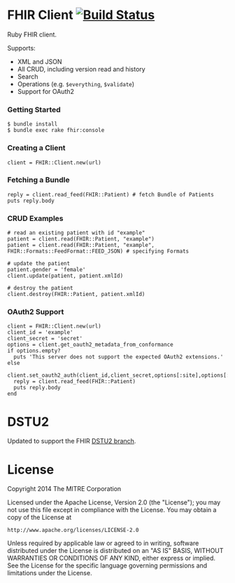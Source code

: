 # FHIR Client [![Build Status](https://travis-ci.org/fhir-crucible/fhir_client.svg?branch=master)](https://travis-ci.org/fhir-crucible/fhir_client)

Ruby FHIR client.

Supports:
* XML and JSON
* All CRUD, including version read and history
* Search
* Operations (e.g. `$everything`, `$validate`)
* Support for OAuth2

### Getting Started

    $ bundle install
    $ bundle exec rake fhir:console

### Creating a Client

    client = FHIR::Client.new(url)

### Fetching a Bundle

    reply = client.read_feed(FHIR::Patient) # fetch Bundle of Patients
    puts reply.body

### CRUD Examples

    # read an existing patient with id "example"
    patient = client.read(FHIR::Patient, "example")
    patient = client.read(FHIR::Patient, "example", FHIR::Formats::FeedFormat::FEED_JSON) # specifying Formats

    # update the patient
    patient.gender = 'female'
    client.update(patient, patient.xmlId)

    # destroy the patient
    client.destroy(FHIR::Patient, patient.xmlId)

### OAuth2 Support

    client = FHIR::Client.new(url)
    client_id = 'example'
    client_secret = 'secret'
    options = client.get_oauth2_metadata_from_conformance
    if options.empty?
      puts 'This server does not support the expected OAuth2 extensions.'
    else
      client.set_oauth2_auth(client_id,client_secret,options[:site],options[:authorize_url],options[:token_url])
      reply = client.read_feed(FHIR::Patient)
      puts reply.body
    end

# DSTU2

Updated to support the FHIR [DSTU2 branch](http://hl7.org/fhir-develop).

# License

Copyright 2014 The MITRE Corporation

Licensed under the Apache License, Version 2.0 (the "License");
you may not use this file except in compliance with the License.
You may obtain a copy of the License at

    http://www.apache.org/licenses/LICENSE-2.0

Unless required by applicable law or agreed to in writing, software
distributed under the License is distributed on an "AS IS" BASIS,
WITHOUT WARRANTIES OR CONDITIONS OF ANY KIND, either express or implied.
See the License for the specific language governing permissions and
limitations under the License.
